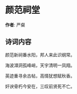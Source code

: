 # 颜范祠堂

**作者**: 严粲

## 诗词内容

颜范新祠番水阳，邦人来此识纲常。

海波澒洞孤峰峭，天宇清明一凤翔。

英迹重寻余古帖，高情犹想赋秋香。

奸谀骨朽今安在，三叹前贤死不亡。

